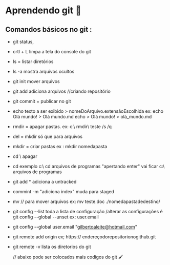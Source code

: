 # Aprendendo git :cactus:

##  Comandos básicos no git :

*  git status, 
* crtl + L limpa a tela do console do git 
* ls = listar diretórios
* ls -a mostra arquivos ocultos
* git init mover arquivos 
* git add adiciona arquivos //criando repositório
* git commit = publicar no git
* echo  texto a ser exibido > nomeDoArquivo.extensãoEscolhida ex:  echo Olá mundo! > Olá mundo.md
   echo > Olá mundo! > olá_mundo.md
* rmdir = apagar pastas. ex: c:\ rmdir\ teste  /s   /q
* del = mkdir só que para arquivos
* mkdir = criar pastas ex : mkdir  nomedapasta
* cd \ apagar  
* cd exemplo c:\  cd  arquivos de programas "apertando enter"  vai ficar c:\ arquivos de programas
* git add *  adiciona a untracked 
* commint -m "adiciona index" muda para staged
* mv  // para mover arquivos ex: mv  teste.doc ./nomedapastadedestino/
* git config  --list toda a lista de configuração  /alterar as configurações é git config --global --unset ex: user.email
* git config --global user.email "gilbertoaleite@hotmail.com" 
* git remote add origin  ex; https:// endereçodorepositorionogithub.git
* git remote  -v lista os diretorios do git

   // abaixo pode ser colocados mais codigos do git :paintbrush:  



